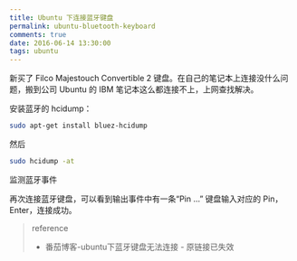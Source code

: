 ```yaml
---
title: Ubuntu 下连接蓝牙键盘
permalink: ubuntu-bluetooth-keyboard
comments: true
date: 2016-06-14 13:30:00
tags: ubuntu
---
```

新买了 Filco Majestouch Convertible 2 键盘。在自己的笔记本上连接没什么问题，搬到公司 Ubuntu 的 IBM 笔记本这么都连接不上，上网查找解决。

安装蓝牙的 hcidump：
``` bash
sudo apt-get install bluez-hcidump
```
然后
``` bash
sudo hcidump -at
```
监测蓝牙事件

再次连接蓝牙键盘，可以看到输出事件中有一条“Pin ...”
键盘输入对应的 Pin，Enter，连接成功。

<!-- more -->

> reference
> - 番茄博客-ubuntu下蓝牙键盘无法连接 - 原链接已失效
